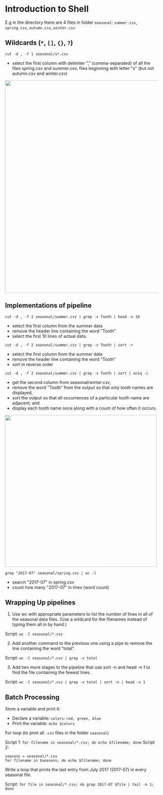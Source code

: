 # Introduction to Shell

E.g in the directory there are 4 files in folder `seasonal`: `summer.csv`, `spring.csv`, `autumn.csv`, `winter.csv`

## Wildcards (`*`, `[]`, `{}`, `?`)

`cut -d , -f 1 seasonal/s*.csv`

* select the first column with delimiter "," (comma-separated) of all the files spring.csv and summer.csv, files beginning with letter "s" (but not autumn.csv and winter.csv)

<div>
<img src="https://user-images.githubusercontent.com/51282928/82152501-d46cd600-988b-11ea-8a31-ba3884d53957.png" width="700"/>
</div>

## Implementations of pipeline

`cut -d , -f 2 seasonal/summer.csv | grep -v Tooth | head -n 10`

* select the first column from the summer data
* remove the header line containing the word "Tooth"
* select the first 10 lines of actual data.

`cut -d , -f 2 seasonal/summer.csv | grep -v Tooth | sort -r`

* select the first column from the summer data
* remove the header line containing the word "Tooth"
* sort in reverse order

`cut -d , -f 2 seasonal/summer.csv | grep -v Tooth | sort | uniq -c`

* get the second column from seasonal/winter.csv,
* remove the word "Tooth" from the output so that only tooth names are displayed,
* sort the output so that all occurrences of a particular tooth name are adjacent; and
* display each tooth name once along with a count of how often it occurs.

<div>
<img src="https://user-images.githubusercontent.com/51282928/82152536-17c74480-988c-11ea-8c2a-cad98c85ddd5.png" width="500"/>
</div>

`grep "2017-07" seasonal/spring.csv | wc -l`

* search "2017-07" in spring.csv
* count how many "2017-07" in lines (word count)

## Wrapping Up pipelines

1. Use wc with appropriate parameters to list the number of lines in all of the seasonal data files. (Use a wildcard for the filenames instead of typing them all in by hand.)

Script: `wc -l seasonal/*.csv`

2. Add another command to the previous one using a pipe to remove the line containing the word "total".

Script: `wc -l seasonal/*.csv | grep -v total`

3. Add two more stages to the pipeline that use sort -n and head -n 1 to find the file containing the fewest lines.

Script: `wc -l seasonal/*.csv | grep -v total | sort -n | head -n 1`


## Batch Processing

Store a variable and print it:
* Declare a variable: `colors`: `red, green, blue`
* Print the variable: `echo $colors`

For loop (to print all `.csv` files in the folder `seasonal`)

Script 1: `for filename in seasonal/*.csv; do echo $filename; done`
Script 2:<br>
```
seasons = seasonal/*.csv
for filename in $seasons; do echo $filename; done
```


Write a loop that prints the last entry from July 2017 (2017-07) in every seasonal file.

Script: `for file in seasonal/*.csv; do grep 2017-07 $file | tail -n 1; done`
